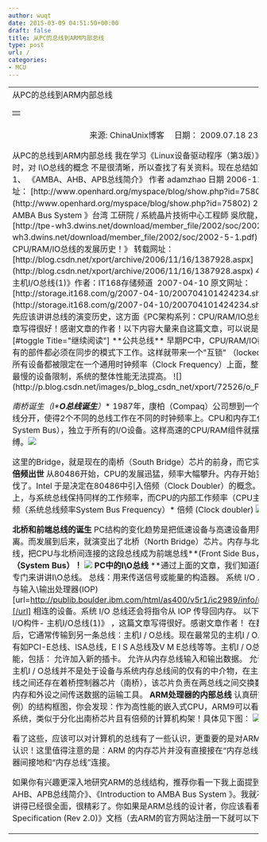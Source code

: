 ```yaml
---
author: wuqt
date: 2015-03-09 04:51:50+00:00
draft: false
title: 从PC的总线到ARM内部总线
type: post
url: /
categories:
- MCU
---
```


<table cellpadding="0" width="660" align="center" cellspacing="0" border="0" >
<tbody >
<tr >

<td height="30" >从PC的总线到ARM内部总线
</td>
</tr>
<tr >

<td >
<table cellpadding="0" width="80%" align="center" cellspacing="0" border="0" >
<tbody >
<tr >

<td bgcolor="#CCCCCC" height="1" >
</td>
</tr>
</tbody>
</table>

</td>
</tr>
<tr >

<td align="center" height="40" >来源: ChinaUnix博客 　日期： 2009.07.18 23:45
</td>
</tr>
<tr >

<td >
</td>
</tr>
<tr >

<td >从PC的总线到ARM内部总线
我在学习《Linux设备驱动程序（第3版）》的 第九章 与硬件通信 时，对 I\O总线的概念 不是很清晰，所以查找了有关资料。现在总结如下：
本文的参考资料：
1、 《AMBA、AHB、APB总线简介》 作者 adamzhao 日期 2006-11-16 19:33:00
转载网址：
[http://www.openhard.org/myspace/blog/show.php?id=75802](http://www.openhard.org/myspace/blog/show.php?id=75802)
2、 《Introduction to AMBA Bus System 》台湾 工研院 / 系統晶片技術中心工程師 吳欣龍，PDF格式
下载地址：
[http://tpe-wh3.dwins.net/download/member_file/2002/soc/2002-5-1.pdf](http://tpe-wh3.dwins.net/download/member_file/2002/soc/2002-5-1.pdf)
3、 《PC架构系列：CPU/RAM/IO总线的发展历史！》
转载网址：
[http://blog.csdn.net/xport/archive/2006/11/16/1387928.aspx](http://blog.csdn.net/xport/archive/2006/11/16/1387928.aspx)
4、 《认识物理I/O构件- 主机I/O总线(1)》作者：IT168存储频道  2007-04-10
原文网址：
[http://storage.it168.com/g/2007-04-10/200704101424234.shtml](http://storage.it168.com/g/2007-04-10/200704101424234.shtml)
**总线的演变**
首先应该讲讲总线的演变历史，这方面《PC架构系列：CPU/RAM/IO总线的发展历史！》这篇文章写得很好！感谢文章的作者！以下内容大量来自这篇文章，可以说是这篇文章的缩减转载。
[#toggle Title="继续阅读"]
**公共总线**
早期PC中，CPU/RAM/IO都是挂在一条总线上，所有的部件都必须在同步的模式下工作。这样就带来一个"互锁" （locked to each other ）效应：所有设备都被限定在一个通用时钟频率（Clock Frequency）上面，整个系统的速度会被系统中最慢的设备限制，系统的整体性能无法提高。
![](http://p.blog.csdn.net/images/p_blog_csdn_net/xport/72526/o_FSB-01.png)

**南桥诞生（I\****O总线诞生****）**
1987年，康柏（Compaq）公司想到一个办法: 将系统总线与I/O总线分开，使得2个不同的总线工作在不同的时钟频率上。CPU和内存工作在系统总线上（the System Bus），独立于所有的I/O设备。这样高速的CPU/RAM组件就摆脱了低速I/O设备的束缚。![](http://p.blog.csdn.net/images/p_blog_csdn_net/xport/72526/o_FSB-02.png)

这里的Bridge，就是现在的南桥（South Bridge）芯片的前身，而它实际起到了降频的作用。
**倍频出世**
从80486开始，CPU的发展迅猛，频率大幅攀升。内存开始变得跟不上CPU的发展步伐了。Intel 于是决定在80486中引入倍频（Clock Doubler）的概念。内存依旧工作在系统总线上，与系统总线保持同样的工作频率，而CPU的内部工作频率（CPU主频）是：
CPU 主频 = 外频（系统总线频率System Bus Frequency）* 倍频 (Clock doubler)
![](http://p.blog.csdn.net/images/p_blog_csdn_net/xport/72526/o_FSB-03.png)

**北桥和前端总线的诞生**
PC结构的变化趋势是把低速设备与高速设备用隔离总线的方法进行隔离。而发展到后来，就演变出了北桥（North Bridge）芯片。内存与北桥间的总线称为内存总线，把CPU与北桥间连接的这段总线成为前端总线**(Front Side Bus，FSB），**也就是系统总线（System Bus）！
![](http://p.blog.csdn.net/images/p_blog_csdn_net/xport/72526/o_FSB-05.jpg)
**PC中的I\O总线****
**通过上面的文章，我们知道的总线的演变过程。现在专门来讲讲I\O总线。
总线：用来传送信号或能量的构造器。
系统 I/O 总线将指令从内存传导至与输入\输出处理器(IOP)
[url=http://publib.boulder.ibm.com/html/as400/v5r1/ic2989/info/rzajx/rzajxiodevice.htm][/url]
相连的设备。系统 I/O 总线还会将指令从 IOP 传导回内存。
以下的内容来自《认识物理I/O构件- 主机I/O总线(1)》 ，这篇文章写得很好。感谢文章作者！
在数据离开系统内存总线后，它通常传输到另一条总线：主机I / O总线。现在最常见的主机I / O总线是P C I总线，另外还有如PCI-E总线、ISA总线，E I S A总线及V M E总线等等。主机I / O总线实现了几种重要的功能，包括：
允许加入新的插卡。
允许从内存总线输入和输出数据。
允许在插卡之间传输数据。
主机I / O总线并不是处于设备与系统内存总线间的仅有的中介物，在主机I / O总线和系统内存总线之间还存在着桥控制器芯片（南桥），该芯片负责在两总线之间交换数据。主机I / O总线是在内存和外设之间传送数据的运输工具。
**ARM处理器的内部总线**
认真研究ARM9（以s3c2410为例）的结构框图，你会发现：作为高性能的嵌入式CPU，ARM9可以看成一个高度浓缩的计算机系统，类似于分化出南桥芯片且有倍频的计算机构架！具体见下图：
![](http://blogimg.chinaunix.net/blog/upfile2/071116152554.jpg)


看了这些，应该可以对计算机的总线有了一些认识，更重要的是对ARM9的体系构架有了更好地认识！这里值得注意的是：ARM 的内存芯片并没有直接接在“内存总线”上，而是通过内存控制器间接地和“内存总线”连接。

如果你有兴趣更深入地研究ARM的总线结构，推荐你看一下我上面提到的参考资料：《AMBA、AHB、APB总线简介》、《Introduction to AMBA Bus System 》。我就不在这废话了，因为他们讲得已经很全面，很精彩了。你如果是ARM总线的设计者，你应该看看ARM 公司的《AMBA&#8482; Specification (Rev 2.0)》文档（去ARM的官方网站注册一下就可以下载了）。[/toggle]
</td>
</tr>
</tbody>
</table>
